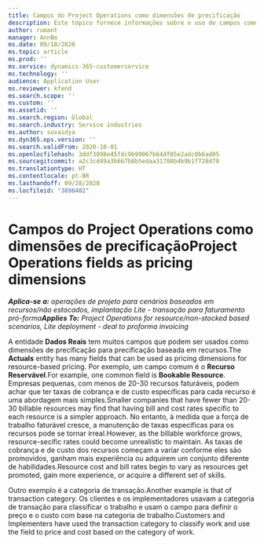 ```yaml
---
title: Campos do Project Operations como dimensões de precificação
description: Este tópico fornece informações sobre o uso de campos como dimensões de precificação no Dynamics 365 Project Operations.
author: rumant
manager: AnnBe
ms.date: 09/18/2020
ms.topic: article
ms.prod: ''
ms.service: dynamics-365-customerservice
ms.technology: ''
audience: Application User
ms.reviewer: kfend
ms.search.scope: ''
ms.custom: ''
ms.assetid: ''
ms.search.region: Global
ms.search.industry: Service industries
ms.author: suvaidya
ms.dyn365.ops.version: ''
ms.search.validFrom: 2020-10-01
ms.openlocfilehash: 3ddf3098e45fdc9b99067b64df05e2adc0b6ad05
ms.sourcegitcommit: a2c3cd49a3b667b8b5edaa31788b4b9b1f728d78
ms.translationtype: HT
ms.contentlocale: pt-BR
ms.lasthandoff: 09/28/2020
ms.locfileid: "3896402"
---
```

# <a name="project-operations-fields-as-pricing-dimensions"></a><span data-ttu-id="765e9-103">Campos do Project Operations como dimensões de precificação</span><span class="sxs-lookup"><span data-stu-id="765e9-103">Project Operations fields as pricing dimensions</span></span>

<span data-ttu-id="765e9-104">_**Aplica-se a:** operações de projeto para cenários baseados em recursos/não estocados, implantação Lite - transação para faturamento pró-forma_</span><span class="sxs-lookup"><span data-stu-id="765e9-104">_**Applies To:** Project Operations for resource/non-stocked based scenarios, Lite deployment - deal to proforma invoicing_</span></span>

<span data-ttu-id="765e9-105">A entidade **Dados Reais** tem muitos campos que podem ser usados como dimensões de precificação para precificação baseada em recursos.</span><span class="sxs-lookup"><span data-stu-id="765e9-105">The **Actuals** entity has many fields that can be used as pricing dimensions for resource-based pricing.</span></span> <span data-ttu-id="765e9-106">Por exemplo, um campo comum é o **Recurso Reservável**.</span><span class="sxs-lookup"><span data-stu-id="765e9-106">For example, one common field is **Bookable Resource**.</span></span> <span data-ttu-id="765e9-107">Empresas pequenas, com menos de 20-30 recursos faturáveis, podem achar que ter taxas de cobrança e de custo específicas para cada recurso é uma abordagem mais simples.</span><span class="sxs-lookup"><span data-stu-id="765e9-107">Smaller companies that have fewer than 20-30 billable resources may find that having bill and cost rates specific to each resource is a simpler approach.</span></span> <span data-ttu-id="765e9-108">No entanto, à medida que a força de trabalho faturável cresce, a manutenção de taxas específicas para os recursos pode se tornar irreal.</span><span class="sxs-lookup"><span data-stu-id="765e9-108">However, as the billable workforce grows, resource-secific rates could become unrealistic to maintain.</span></span> <span data-ttu-id="765e9-109">As taxas de cobrança e de custo dos recursos começam a variar conforme eles são promovidos, ganham mais experiência ou adquirem um conjunto diferente de habilidades.</span><span class="sxs-lookup"><span data-stu-id="765e9-109">Resource cost and bill rates begin to vary as resources get promoted, gain more experience, or acquire a different set of skills.</span></span> 

<span data-ttu-id="765e9-110">Outro exemplo é a categoria de transação.</span><span class="sxs-lookup"><span data-stu-id="765e9-110">Another example is that of transaction category.</span></span> <span data-ttu-id="765e9-111">Os clientes e os implementadores usavam a categoria de transação para classificar o trabalho e usam o campo para definir o preço e o custo com base na categoria de trabalho.</span><span class="sxs-lookup"><span data-stu-id="765e9-111">Customers and Implementers have used the transaction category to classify work and use the field to price and cost based on the category of work.</span></span>
